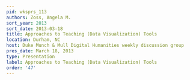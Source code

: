```yaml
---
pid: wksprs_113
authors: Zoss, Angela M.
sort_year: 2013
sort_date: 2013-03-18
title: Approaches to Teaching (Data Visualization) Tools
location: Durham, NC
host: Duke Munch & Mull Digital Humanities weekly discussion group
pres_date: March 18, 2013
type: Presentation
label: Approaches to Teaching (Data Visualization) Tools
order: '47'
---
```

